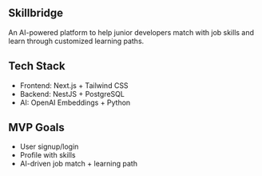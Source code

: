 ## Skillbridge
An AI-powered platform to help junior developers match with job skills and learn through customized learning paths.

## Tech Stack
- Frontend: Next.js + Tailwind CSS
- Backend: NestJS + PostgreSQL
- AI: OpenAI Embeddings + Python

## MVP Goals
- User signup/login
- Profile with skills
- AI-driven job match + learning path
